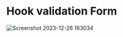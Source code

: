 # Hook validation Form
![Screenshot 2023-12-26 163034](https://github.com/bhagyashrichavan-512/bhagyashri/assets/154747913/d968556c-578e-429f-a673-fbfc2420cff6)
